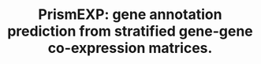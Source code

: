 ---
authors: Lachmann A, Rizzo KA, Bartal A, Jeon M, Clarke DJB, Ma'ayan A
carousel: false
dccs:
- LINCS
doi: 10.7717/peerj.14927
featured: false
journal: PeerJ
keywords: '["Phenotype", "Animals", "Gene expression", "Unsupervised learning", "Mice",
  "Gene Ontology", "Molecular Sequence Annotation", "RNA-seq", "Druggable genome",
  "Transcriptomics", "Mammals", "Humans", "Gene function predictions"]'
landmark: false
layout: ../../layouts/Publication.astro
page: e14927
pmcid: PMC9979837
pmid: 36874981
title: 'PrismEXP: gene annotation prediction from stratified gene-gene co-expression
  matrices.'
volume: '11'
year: 2023

---